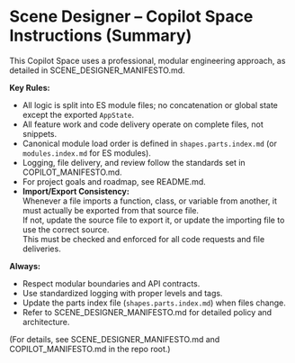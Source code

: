 # Scene Designer – Copilot Space Instructions (Summary)

This Copilot Space uses a professional, modular engineering approach, as detailed in SCENE_DESIGNER_MANIFESTO.md.

**Key Rules:**
- All logic is split into ES module files; no concatenation or global state except the exported `AppState`.
- All feature work and code delivery operate on complete files, not snippets.
- Canonical module load order is defined in `shapes.parts.index.md` (or `modules.index.md` for ES modules).
- Logging, file delivery, and review follow the standards set in COPILOT_MANIFESTO.md.
- For project goals and roadmap, see README.md.
- **Import/Export Consistency:**  
  Whenever a file imports a function, class, or variable from another, it must actually be exported from that source file.  
  If not, update the source file to export it, or update the importing file to use the correct source.  
  This must be checked and enforced for all code requests and file deliveries.

**Always:**
- Respect modular boundaries and API contracts.
- Use standardized logging with proper levels and tags.
- Update the parts index file (`shapes.parts.index.md`) when files change.
- Refer to SCENE_DESIGNER_MANIFESTO.md for detailed policy and architecture.

(For details, see SCENE_DESIGNER_MANIFESTO.md and COPILOT_MANIFESTO.md in the repo root.)
